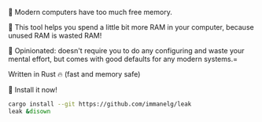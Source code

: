 📝 Modern computers have too much free memory.

🔧 This tool helps you spend a little bit more RAM in your computer, because unused RAM is wasted RAM!

🧮 Opinionated: doesn't require you to do any configuring and waste your mental effort, but comes with good defaults for any modern systems.=

Written in Rust 🔥 (fast and memory safe)

🦚 Install it now!
```sh
cargo install --git https://github.com/immanelg/leak
leak &disown
```
